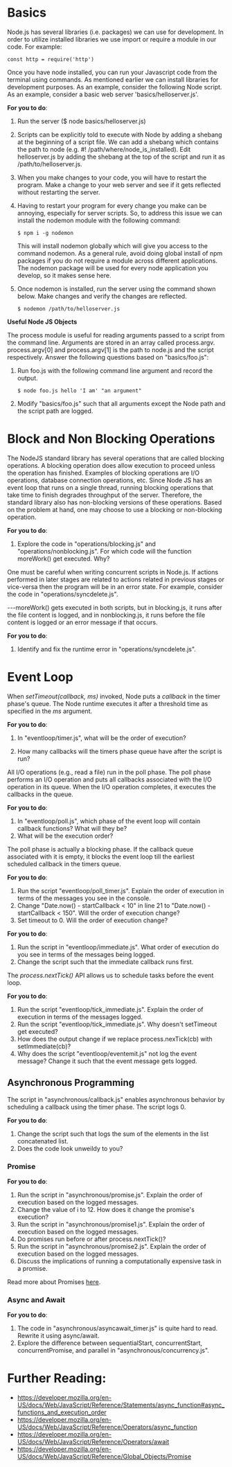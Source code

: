 # Basics

Node.js has several libraries (i.e. packages) we can use for development. In order to utilize installed libraries we use import or require a module in our code. For example:
    
    const http = require('http')

Once you have node installed, you can run your Javascript code from the terminal using commands. As mentioned earlier we can install libraries for development purposes. As an example, consider the following Node script.
As an example, consider a basic web server 'basics/helloserver.js'.

**For you to do**:

1. Run the server ($ node basics/helloserver.js)

2. Scripts can be explicitly told to execute with Node by adding a shebang at the beginning of a script file. We can add a shebang which contains the path to node (e.g. #! /path/where/node_is_installed). 
Edit helloserver.js by adding the shebang at the top of the script and run it as /path/to/helloserver.js. 

3. When you make changes to your code, you will have to restart the program. Make a change to your web server and see if it gets reflected without restarting the server.

4. Having to restart your program for every change you make can be annoying, especially for server scripts. So, to address this issue we can install the nodemon module with the following command:

    `$ npm i -g nodemon`

    This will install nodemon globally which will give you access to the command nodemon. As a general rule, avoid doing global install of npm packages if you do not require a module across different applications. The nodemon package will be used for every node application you develop, so it makes sense here. 

5. Once nodemon is installed, run the server using the command shown below. Make changes and verify the changes are reflected.

    `$ nodemon /path/to/helloserver.js`

**Useful Node JS Objects**

The process module is useful for reading arguments passed to a script from the command line. Arguments are stored in an array called process.argv. process.argv[0] and process.argv[1] is the path to node.js and the script respectively.
Answer the following questions based on "basics/foo.js":

1. Run foo.js with the following command line argument and record the output.

    `$ node foo.js hello 'I am' "an argument"`

2. Modify "basics/foo.js" such that all arguments except the Node path and the script path are logged.

# Block and Non Blocking Operations

The NodeJS standard library has several operations that are called blocking operations. A blocking operation does allow execution to proceed unless the operation has finished. Examples of blocking operations are I/O operations, database connection operations, etc. Since Node JS has an event loop that runs on a single thread, running blocking operations that take time to finish degrades throughput of the server. Therefore, the standard library also has non-blocking versions of these operations. Based on the problem at hand, one may choose to use a blocking or non-blocking operation. 

**For you to do**:

1. Explore the code in "operations/blocking.js" and "operations/nonblocking.js". For which code will the function moreWork() get executed. Why?

One must be careful when writing concurrent scripts in Node.js. If actions performed in later stages are related to actions related in previous stages or vice-versa then the program will be in an error state. 
For example, consider the code in "operations/syncdelete.js".

---moreWork() gets executed in both scripts, but in blocking.js, it runs after the file content is logged, and in nonblocking.js, it runs before the file content is logged or an error message if that occurs.

**For you to do**:

1. Identify and fix the runtime error in "operations/syncdelete.js".

# Event Loop

When *setTimeout(callback, ms)* invoked, Node puts a *callback* in the timer phase's queue. The Node runtime executes it after a threshold time as specified in the *ms* argument.

**For you to do**:

1. In "eventloop/timer.js", what will be the order of execution?

2. How many callbacks will the timers phase queue have after the script is run? 

All I/O operations (e.g., read a file) run in the poll phase. The poll phase performs an I/O operation and puts all callbacks associated with the I/O operation in its queue. When the I/O operation completes, it executes the callbacks in the queue. 

**For you to do**:
1. In "eventloop/poll.js", which phase of the event loop will contain callback functions? What will they be?
2. What will be the execution order?

The poll phase is actually a blocking phase. If the callback queue associated with it is empty, it blocks the event loop till the earliest scheduled callback in the timers queue.

**For you to do**:
1. Run the script "eventloop/poll_timer.js". Explain the order of execution in terms of the messages you see in the console.
2. Change "Date.now() - startCallback < 10" in line 21 to "Date.now() - startCallback < 150". Will the order of execution change?
3. Set timeout to 0. Will the order of execution change?

**For you to do**:
1. Run the script in "eventloop/immediate.js". What order of execution do you see in terms of the messages being logged.
2. Change the script such that the immediate callback runs first.

The *process.nextTick()* API allows us to schedule tasks before the event loop.

**For you to do**:
1. Run the script "eventloop/tick_immediate.js". Explain the order of execution in terms of the messages logged.
2. Run the script "eventloop/tick_immediate.js". Why doesn't setTimeout get executed? 
3. How does the output change if we replace process.nexTick(cb) with setImmediate(cb)?
4. Why does the script "eventloop/eventemit.js" not log the event message? Change it such that the event message gets logged.


## Asynchronous Programming

The script in "asynchronous/callback.js" enables asynchronous behavior by scheduling a callback using the timer phase.
The script logs 0.

**For you to do**:

1. Change the script such that logs the sum of the elements in the list concatenated list.
2. Does the code look unweildy to you?

### Promise

**For you to do**:

1. Run the script in "asynchronous/promise.js". Explain the order of execution based on the logged messages.
2. Change the value of i to 12. How does it change the promise's execution?
3. Run the script in "asynchronous/promise1.js". Explain the order of execution based on the logged messages.
4. Do promises run before or after process.nextTick()?
5. Run the script in "asynchronous/promise2.js". Explain the order of execution based on the logged messages.
6. Discuss the implications of running a computationally expensive task in a promise.

Read more about Promises [here](https://developer.mozilla.org/en-US/docs/Web/JavaScript/Guide/Using_promises#common_mistakes).

### Async and Await

**For you to do**:
1. The code in "asynchronous/asyncawait_timer.js" is quite hard to read. Rewrite it using async/await.
2. Explore the difference between sequentialStart, concurrentStart, concurrentPromise, and parallel in "asynchronous/concurrency.js".


# Further Reading:
-	https://developer.mozilla.org/en-US/docs/Web/JavaScript/Reference/Statements/async_function#async_functions_and_execution_order
-	https://developer.mozilla.org/en-US/docs/Web/JavaScript/Reference/Operators/async_function
-	https://developer.mozilla.org/en-US/docs/Web/JavaScript/Reference/Operators/await
-	https://developer.mozilla.org/en-US/docs/Web/JavaScript/Reference/Global_Objects/Promise
